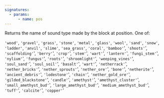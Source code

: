 ```yaml
---
signatures:
  - params:
      - name: pos
---
```


Returns the name of sound type made by the block at position. One of:

`'wood'`, `'gravel'`, `'grass'`, `'stone'`, `'metal'`, `'glass'`, `'wool'`,
`'sand'`, `'snow'`, `'ladder'`, `'anvil'`, `'slime'`, `'sea_grass'`, `'coral'`,
`'bamboo'`', `'shoots'`', `'scaffolding'`', `'berry'`', `'crop'`', `'stem'`',
`'wart'`', `'lantern'`', `'fungi_stem'`', `'nylium'`', `'fungus'`', `'roots'`',
`'shroomlight'`', `'weeping_vines'`', `'soul_sand'`', `'soul_soil'`',
`'basalt'`', `'wart'`', `'netherrack'`', `'nether_bricks'`',
`'nether_sprouts'`', `'nether_ore'`', `'bone'`', `'netherite'`',
`'ancient_debris'`', `'lodestone'`', `'chain'`', `'nether_gold_ore'`',
`'gilded_blackstone'`', `'candle'`', `'amethyst'`', `'amethyst_cluster'`',
`'small_amethyst_bud'`', `'large_amethyst_bud'`', `'medium_amethyst_bud'`',
`'tuff'`', `'calcite'`', `'copper'`'
